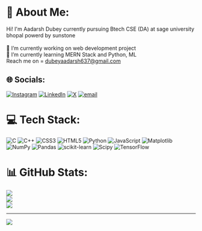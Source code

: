 # 💫 About Me:
 Hi! I'm Aadarsh Dubey currently pursuing Btech CSE (DA) at sage university bhopal powerd by sunstone<br><br>🔭 I’m currently working on web development project<br>🌱 I’m currently learning MERN Stack and Python, ML<br>Reach me on = dubeyaadarsh637@gmail.com


## 🌐 Socials:
[![Instagram](https://img.shields.io/badge/Instagram-%23E4405F.svg?logo=Instagram&logoColor=white)](https://instagram.com/pandit__ad) [![LinkedIn](https://img.shields.io/badge/LinkedIn-%230077B5.svg?logo=linkedin&logoColor=white)](https://linkedin.com/in/in/aadarsh-dubey-4a5649336) [![X](https://img.shields.io/badge/X-black.svg?logo=X&logoColor=white)](https://x.com/@dubeyaadi81) [![email](https://img.shields.io/badge/Email-D14836?logo=gmail&logoColor=white)](mailto:dubeyaadarsh637@gmail.com) 

# 💻 Tech Stack:
![C](https://img.shields.io/badge/c-%2300599C.svg?style=for-the-badge&logo=c&logoColor=white) ![C++](https://img.shields.io/badge/c++-%2300599C.svg?style=for-the-badge&logo=c%2B%2B&logoColor=white) ![CSS3](https://img.shields.io/badge/css3-%231572B6.svg?style=for-the-badge&logo=css3&logoColor=white) ![HTML5](https://img.shields.io/badge/html5-%23E34F26.svg?style=for-the-badge&logo=html5&logoColor=white) ![Python](https://img.shields.io/badge/python-3670A0?style=for-the-badge&logo=python&logoColor=ffdd54) ![JavaScript](https://img.shields.io/badge/javascript-%23323330.svg?style=for-the-badge&logo=javascript&logoColor=%23F7DF1E) ![Matplotlib](https://img.shields.io/badge/Matplotlib-%23ffffff.svg?style=for-the-badge&logo=Matplotlib&logoColor=black) ![NumPy](https://img.shields.io/badge/numpy-%23013243.svg?style=for-the-badge&logo=numpy&logoColor=white) ![Pandas](https://img.shields.io/badge/pandas-%23150458.svg?style=for-the-badge&logo=pandas&logoColor=white) ![scikit-learn](https://img.shields.io/badge/scikit--learn-%23F7931E.svg?style=for-the-badge&logo=scikit-learn&logoColor=white) ![Scipy](https://img.shields.io/badge/SciPy-%230C55A5.svg?style=for-the-badge&logo=scipy&logoColor=%white) ![TensorFlow](https://img.shields.io/badge/TensorFlow-%23FF6F00.svg?style=for-the-badge&logo=TensorFlow&logoColor=white)
# 📊 GitHub Stats:
![](https://github-readme-stats.vercel.app/api?username=Aadarsh-Dubey&theme=dark&hide_border=false&include_all_commits=false&count_private=false)<br/>
![](https://nirzak-streak-stats.vercel.app/?user=Aadarsh-Dubey&theme=dark&hide_border=false)<br/>
![](https://github-readme-stats.vercel.app/api/top-langs/?username=Aadarsh-Dubey&theme=dark&hide_border=false&include_all_commits=false&count_private=false&layout=compact)

---
[![](https://visitcount.itsvg.in/api?id=Aadarsh-Dubey&icon=0&color=0)](https://visitcount.itsvg.in)

<!-- Proudly created with GPRM ( https://gprm.itsvg.in ) -->
